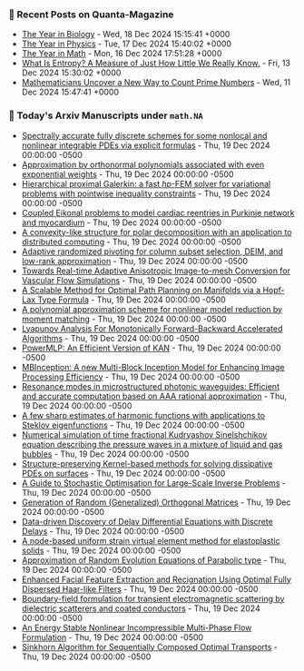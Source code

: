 ### 📝 Recent Posts on Quanta-Magazine
<!-- quanta starts -->
* <a href="https://www.quantamagazine.org/the-year-in-biology-20241218/">The Year in Biology</a> - Wed, 18 Dec 2024 15:15:41 +0000
* <a href="https://www.quantamagazine.org/the-year-in-physics-20241217/">The Year in Physics</a> - Tue, 17 Dec 2024 15:40:02 +0000
* <a href="https://www.quantamagazine.org/the-year-in-math-20241216/">The Year in Math</a> - Mon, 16 Dec 2024 17:51:28 +0000
* <a href="https://www.quantamagazine.org/what-is-entropy-a-measure-of-just-how-little-we-really-know-20241213/">What Is Entropy? A Measure of Just How Little We Really Know.</a> - Fri, 13 Dec 2024 15:30:02 +0000
* <a href="https://www.quantamagazine.org/mathematicians-uncover-a-new-way-to-count-prime-numbers-20241211/">Mathematicians Uncover a New Way to Count Prime Numbers</a> - Wed, 11 Dec 2024 15:47:41 +0000
<!-- quanta ends -->

### 📝 Today's Arxiv Manuscripts under ``math.NA``
<!-- arxiv-math-na starts -->
* <a href="https://arxiv.org/abs/2412.13480">Spectrally accurate fully discrete schemes for some nonlocal and nonlinear integrable PDEs via explicit formulas</a> - Thu, 19 Dec 2024 00:00:00 -0500
* <a href="https://arxiv.org/abs/2412.13603">Approximation by orthonormal polynomials associated with even exponential weights</a> - Thu, 19 Dec 2024 00:00:00 -0500
* <a href="https://arxiv.org/abs/2412.13733">Hierarchical proximal Galerkin: a fast $hp$-FEM solver for variational problems with pointwise inequality constraints</a> - Thu, 19 Dec 2024 00:00:00 -0500
* <a href="https://arxiv.org/abs/2412.13837">Coupled Eikonal problems to model cardiac reentries in Purkinje network and myocardium</a> - Thu, 19 Dec 2024 00:00:00 -0500
* <a href="https://arxiv.org/abs/2412.13990">A convexity-like structure for polar decomposition with an application to distributed computing</a> - Thu, 19 Dec 2024 00:00:00 -0500
* <a href="https://arxiv.org/abs/2412.13992">Adaptive randomized pivoting for column subset selection, DEIM, and low-rank approximation</a> - Thu, 19 Dec 2024 00:00:00 -0500
* <a href="https://arxiv.org/abs/2412.13222">Towards Real-time Adaptive Anisotropic Image-to-mesh Conversion for Vascular Flow Simulations</a> - Thu, 19 Dec 2024 00:00:00 -0500
* <a href="https://arxiv.org/abs/2412.13346">A Scalable Method for Optimal Path Planning on Manifolds via a Hopf-Lax Type Formula</a> - Thu, 19 Dec 2024 00:00:00 -0500
* <a href="https://arxiv.org/abs/2412.13371">A polynomial approximation scheme for nonlinear model reduction by moment matching</a> - Thu, 19 Dec 2024 00:00:00 -0500
* <a href="https://arxiv.org/abs/2412.13527">Lyapunov Analysis For Monotonically Forward-Backward Accelerated Algorithms</a> - Thu, 19 Dec 2024 00:00:00 -0500
* <a href="https://arxiv.org/abs/2412.13571">PowerMLP: An Efficient Version of KAN</a> - Thu, 19 Dec 2024 00:00:00 -0500
* <a href="https://arxiv.org/abs/2412.13703">MBInception: A new Multi-Block Inception Model for Enhancing Image Processing Efficiency</a> - Thu, 19 Dec 2024 00:00:00 -0500
* <a href="https://arxiv.org/abs/2412.13826">Resonance modes in microstructured photonic waveguides: Efficient and accurate computation based on AAA rational approximation</a> - Thu, 19 Dec 2024 00:00:00 -0500
* <a href="https://arxiv.org/abs/2412.13955">A few sharp estimates of harmonic functions with applications to Steklov eigenfunctions</a> - Thu, 19 Dec 2024 00:00:00 -0500
* <a href="https://arxiv.org/abs/2310.11019">Numerical simulation of time fractional Kudryashov Sinelshchikov equation describing the pressure waves in a mixture of liquid and gas bubbles</a> - Thu, 19 Dec 2024 00:00:00 -0500
* <a href="https://arxiv.org/abs/2312.17478">Structure-preserving Kernel-based methods for solving dissipative PDEs on surfaces</a> - Thu, 19 Dec 2024 00:00:00 -0500
* <a href="https://arxiv.org/abs/2406.06342">A Guide to Stochastic Optimisation for Large-Scale Inverse Problems</a> - Thu, 19 Dec 2024 00:00:00 -0500
* <a href="https://arxiv.org/abs/2406.18963">Generation of Random (Generalized) Orthogonal Matrices</a> - Thu, 19 Dec 2024 00:00:00 -0500
* <a href="https://arxiv.org/abs/2407.19640">Data-driven Discovery of Delay Differential Equations with Discrete Delays</a> - Thu, 19 Dec 2024 00:00:00 -0500
* <a href="https://arxiv.org/abs/2409.10808">A node-based uniform strain virtual element method for elastoplastic solids</a> - Thu, 19 Dec 2024 00:00:00 -0500
* <a href="https://arxiv.org/abs/2404.07660">Approximation of Random Evolution Equations of Parabolic type</a> - Thu, 19 Dec 2024 00:00:00 -0500
* <a href="https://arxiv.org/abs/2404.10476">Enhanced Facial Feature Extraction and Recignation Using Optimal Fully Dispersed Haar-like Filters</a> - Thu, 19 Dec 2024 00:00:00 -0500
* <a href="https://arxiv.org/abs/2406.05367">Boundary-field formulation for transient electromagnetic scattering by dielectric scatterers and coated conductors</a> - Thu, 19 Dec 2024 00:00:00 -0500
* <a href="https://arxiv.org/abs/2406.19525">An Energy Stable Nonlinear Incompressible Multi-Phase Flow Formulation</a> - Thu, 19 Dec 2024 00:00:00 -0500
* <a href="https://arxiv.org/abs/2412.03120">Sinkhorn Algorithm for Sequentially Composed Optimal Transports</a> - Thu, 19 Dec 2024 00:00:00 -0500
<!-- arxiv-math-na ends -->
